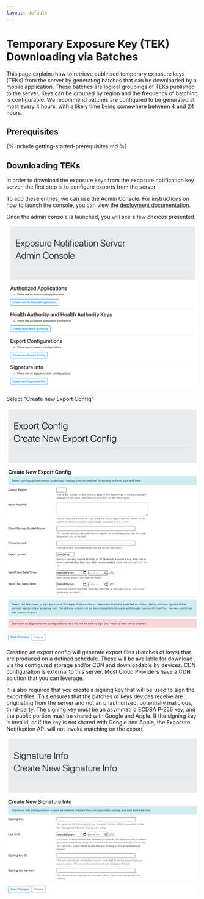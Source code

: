 ```yaml
---
layout: default
---
```


# Temporary Exposure Key (TEK) Downloading via Batches

This page explains how to retrieve publihsed temporary exposure keys (TEKs)
from the server by generating batches that can be downloaded by a mobile
application. These batches are logical groupings of TEKs published to the
server. Keys can be grouped by region and the frequency of batching is
configurable. We recommend batches are configured to be generated at most every
4 hours, with a likely time being somewhere between 4 and 24 hours.

## Prerequisites

{% include getting-started-prerequisites.md %}

## Downloading TEKs

In order to download the exposure keys from the exposure notification key server, the first
step is to configure exports from the server.

To add these entries, we can use the Admin Console. For instructions on how to
launch the console, you can view the
[deployment documentation](/getting-started/deploying#configuring-the-server).

Once the admin console is launched, you will see a few choices presented.

![](../images/admin_console_landing.png)

Select "Create new Export Config"

![](../images/admin_console_create_new_export_config.png)

Creating an export config will generate export files (batches of keys) that are produced on a
defined schedule. These will be available for download via the configured
storage and/or CDN and downloadable by devices. CDN configuration is external
to this server. Most Cloud Providers have a CDN solution that you can leverage.

It is also required that you create a signing key that will be used to sign
the export files. This ensures that the batches of keys devices receive are
originating from the server and not an unauthorized, potentially malicious,
third-party. The signing key must be an asymmetric ECDSA P-256 key, and the
public portion must be shared with Google and Apple. If the
signing key is invalid, or if the key is not shared with Google and Apple, the
Exposure Notification API will not invoke matching on the export.

![](../images/admin_console_create_new_signature_info.png)
